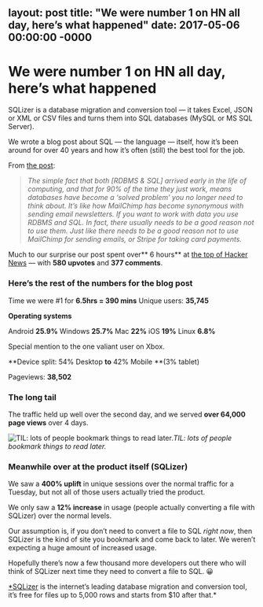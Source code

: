 layout: post
title: "We were number 1 on HN all day, here’s what happened"
date: 2017-05-06 00:00:00 -0000
---

# We were number 1 on HN all day, here’s what happened

SQLizer is a database migration and conversion tool — it takes Excel, JSON or XML or CSV files and turns them into SQL databases (MySQL or MS SQL Server).

We wrote a blog post about SQL — the language — itself, how it’s been around for over 40 years and how it’s often (still) the best tool for the job.

From [the post](http://blog.sqlizer.io/posts/sql-43/):
> *The simple fact that both [RDBMS & SQL] arrived early in the life of computing, and that for 90% of the time they just work, means databases have become a ‘solved problem’ you no longer need to think about.*
> *It’s like how MailChimp has become synonymous with sending email newsletters. If you want to work with data you use RDBMS and SQL. In fact, there usually needs to be a good reason not to use them. Just like there needs to be a good reason not to use MailChimp for sending emails, or Stripe for taking card payments.*

Much to our surprise our post spent over** 6 hours** at [the top of Hacker News](https://news.ycombinator.com/item?id=14245354) — with **580 upvotes** and **377 comments**.

### Here’s the rest of the numbers for the blog post

Time we were #1 for **6.5hrs = 390 mins**
Unique users: **35,745**

**Operating systems**

Android **25.9%**
Windows **25.7%**
Mac **22%**
iOS **19%**
Linux **6.8%**

Special mention to the one valiant user on Xbox.

**Device split: 54% Desktop **to** 42% Mobile **(3% tablet)

Pageviews: **38,502**

### The long tail

The traffic held up well over the second day, and we served **over 64,000 page views** over 4 days.

![TIL: lots of people bookmark things to read later.](https://cdn-images-1.medium.com/max/2000/1*g9Jprzgi74TdQ9Hg-LEY9A.png)*TIL: lots of people bookmark things to read later.*

### Meanwhile over at the product itself (SQLizer)

We saw a **400% uplift** in unique sessions over the normal traffic for a Tuesday, but not all of those users actually tried the product.

We only saw a **12% increase** in usage (people actually converting a file with SQLizer) over the normal levels.

Our assumption is, if you don’t need to convert a file to SQL *right now*, then SQLizer is the kind of site you bookmark and come back to later. We weren’t expecting a huge amount of increased usage.

Hopefully there’s now a few thousand more developers out there who will think of SQLizer next time they need to convert a file to SQL. 😀

[*SQLizer](https://sqlizer.io/?utm_source=wgx) is the internet’s leading database migration and conversion tool, it’s free for files up to 5,000 rows and starts from $10 after that.*
